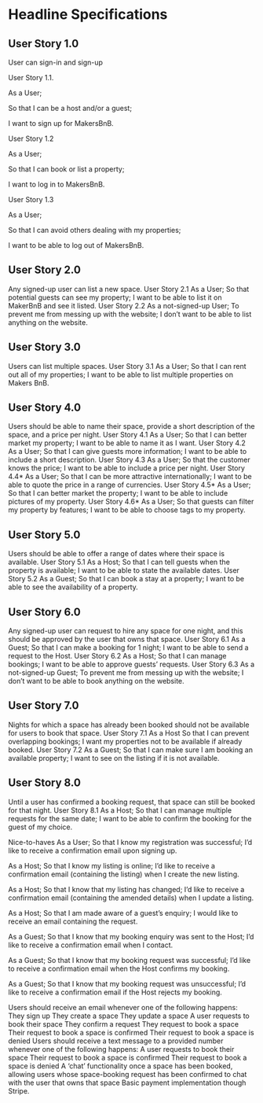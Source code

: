 Headline Specifications
=======================

**User Story 1.0**
---------------
User can sign-in and sign-up

User Story 1.1.

As a User;

So that I can be a host and/or a guest;

I want to sign up for MakersBnB.


User Story 1.2

As a User;

So that I can book or list a property;

I want to log in to MakersBnB.


User Story 1.3

As a User;

So that I can avoid others dealing with my properties;

I want to be able to log out of MakersBnB.

User Story 2.0
--------------
Any signed-up user can list a new space.
User Story 2.1
As a User;
So that potential guests can see my property;
I want to be able to list it on MakerBnB and see it listed.
User Story 2.2
As a not-signed-up User;
To prevent me from messing up with the website;
I don’t want to be able to list anything on the website.

User Story 3.0
--------------
Users can list multiple spaces.
User Story 3.1
As a User;
So that I can rent out all of my properties;
I want to be able to list multiple properties on Makers BnB.

User Story 4.0
--------------
Users should be able to name their space, provide a short description of the space, and a price per night.
User Story 4.1
As a User;
So that I can better market my property;
I want to be able to name it as I want.
User Story 4.2
As a User;
So that I can give guests more information;
I want to be able to include a short description.
User Story 4.3
As a User;
So that the customer knows the price;
I want to be able to include a price per night.
User Story 4.4*
As a User;
So that I can be more attractive internationally;
I want to be able to quote the price in a range of currencies.
User Story 4.5*
As a User;
So that I can better market the property;
I want to be able to include pictures of my property.
User Story 4.6*
As a User;
So that guests can filter my property by features;
I want to be able to choose tags to my property.

User Story 5.0
--------------
Users should be able to offer a range of dates where their space is available.
User Story 5.1
As a Host;
So that I can tell guests when the property is available;
I want to be able to state the available dates.
User Story 5.2
As a Guest;
So that I can book a stay at a property;
I want to be able to see the availability of a property.

User Story 6.0
--------------
Any signed-up user can request to hire any space for one night, and this should be approved by the user that owns that space.
User Story 6.1
As a Guest;
So that I can make a booking for 1 night;
I want to be able to send a request to the Host.
User Story 6.2
As a Host;
So that I can manage bookings;
I want to be able to approve guests’ requests.
User Story 6.3
As a not-signed-up Guest;
To prevent me from messing up with the website;
I don’t want to be able to book anything on the website.

User Story 7.0
--------------
Nights for which a space has already been booked should not be available for users to book that space.
User Story 7.1
As a Host
So that I can prevent overlapping bookings;
I want my properties not to be available if already booked.
User Story 7.2
As a Guest;
So that I can make sure I am booking an available property;
I want to see on the listing if it is not available.

User Story 8.0
--------------
Until a user has confirmed a booking request, that space can still be booked for that night.
User Story 8.1
As a Host;
So that I can manage multiple requests for the same date;
I want to be able to confirm the booking for the guest of my choice.

Nice-to-haves
As a User;
So that I know my registration was successful;
I’d like to receive a confirmation email upon signing up.

As a Host;
So that I know my listing is online;
I’d like to receive a confirmation email (containing the listing) when I create the new listing.

As a Host;
So that I know that my listing has changed;
I’d like to receive a confirmation email (containing the amended details) when I update a listing.

As a Host;
So that I am made aware of a guest’s enquiry;
I would like to receive an email containing the request.

As a Guest;
So that I know that my booking enquiry was sent to the Host;
I’d like to receive a confirmation email when I contact.

As a Guest;
So that I know that my booking request was successful;
I’d like to receive a confirmation email when the Host confirms my booking.

As a Guest;
So that I know that my booking request was unsuccessful;
I’d like to receive a confirmation email if the Host rejects my booking.

Users should receive an email whenever one of the following happens:
They sign up
They create a space
They update a space
A user requests to book their space
They confirm a request
They request to book a space
Their request to book a space is confirmed
Their request to book a space is denied
Users should receive a text message to a provided number whenever one of the following happens:
A user requests to book their space
Their request to book a space is confirmed
Their request to book a space is denied
A ‘chat’ functionality once a space has been booked, allowing users whose space-booking request has been confirmed to chat with the user that owns that space
Basic payment implementation though Stripe.
